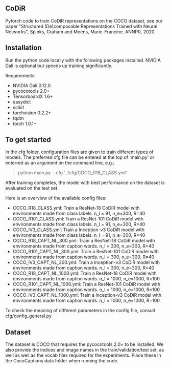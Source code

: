 ## CoDiR

Pytorch code to train CoDiR representations on the COCO dataset, see our paper "Structured (De)composable Representations Trained with Neural Networks", Spinks, Graham and Moens, Marie-Francine. ANNPR, 2020.


## Installation 

Run the python code locally with the following packages installed. NVIDIA Dali is optional but speeds up training significantly.

Requirements:
- NVIDIA Dali 0.12.0
- pycocotools 2.0+
- TensorboardX 1.6+
- easydict
- scikit
- torchvision 0.2.2+
- tqdm
- torch 1.0.1+

## To get started

In the cfg folder, configuration files are given to train different types of models. The preferred cfg file can be entered at the top of 'main.py' or enterred as an argument on the command line, e.g.: 
 
> python main.py --cfg '../cfg/COCO_R18_CLASS.yml'

After training completes, the model with best performance on the dataset is evaluated on the test set.

Here is an overview of the available config files:
- COCO_R18_CLASS.yml: Train a ResNet-18 CoDiR model with environments made from class labels. n_l = 91, n_e=300, R=40
- COCO_R101_CLASS.yml: Train a ResNet-101 CoDiR model with environments made from class labels. n_l = 91, n_e=300, R=40
- COCO_IV3_CLASS.yml: Train a Inception-v3 CoDiR model with environments made from class labels. n_l = 91, n_e=300, R=40
- COCO_R18_CAPT_NL_300.yml: Train a ResNet-18 CoDiR model with environments made from caption words. n_l = 300, n_e=300, R=40
- COCO_R101_CAPT_NL_300.yml: Train a ResNet-101 CoDiR model with environments made from caption words. n_l = 300, n_e=300, R=40
- COCO_IV3_CAPT_NL_300.yml: Train a Inception-v3 CoDiR model with environments made from caption words. n_l = 300, n_e=300, R=40
- COCO_R18_CAPT_NL_1000.yml: Train a ResNet-18 CoDiR model with environments made from caption words. n_l = 1000, n_e=1000, R=100
- COCO_R101_CAPT_NL_1000.yml: Train a ResNet-101 CoDiR model with environments made from caption words. n_l = 1000, n_e=1000, R=100
- COCO_IV3_CAPT_NL_1000.yml: Train a Inception-v3 CoDiR model with environments made from caption words. n_l = 1000, n_e=1000, R=100

To check the meaning of different parameters in the config file, consult cfg/config_general.py

## Dataset

The dataset is COCO that requires the pycocotools 2.0+ to be installed. We also provide the indices and image names in the train/validation/test set, as well as well as the vocab files required for the experiments. Place these in the CocoCaptions data folder when running the code. 
